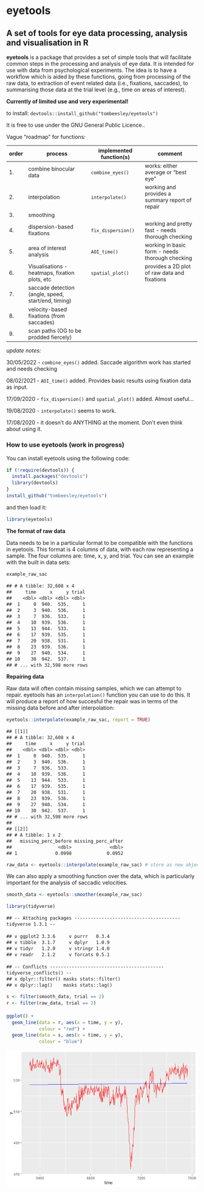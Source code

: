 
# **eyetools**

## A set of tools for eye data processing, analysis and visualisation in R

**eyetools** is a package that provides a set of simple tools that will
facilitate common steps in the processing and analysis of eye data. It
is intended for use with data from psychological experiments. The idea
is to have a workflow which is aided by these functions, going from
processing of the raw data, to extraction of event related data (i.e.,
fixations, saccades), to summarising those data at the trial level
(e.g., time on areas of interest).

**Currently of limited use and very experimental!**

to install: `devtools::install_github("tombeesley/eyetools")`

It is free to use under the GNU General Public Licence..

Vague “roadmap” for functions:

| order | process                                             | implemented function(s) | comment                                           |
|-------|-----------------------------------------------------|-------------------------|---------------------------------------------------|
| 1\.   | combine binocular data                              | `combine_eyes()`        | works: either average or “best eye”               |
| 2\.   | interpolation                                       | `interpolate()`         | working and provides a summary report of repair   |
| 3\.   | smoothing                                           |                         |                                                   |
| 4\.   | dispersion-based fixations                          | `fix_dispersion()`      | working and pretty fast - needs thorough checking |
| 5\.   | area of interest analysis                           | `AOI_time()`            | working in basic form - needs thorough checking   |
| 6\.   | Visualisations - heatmaps, fixation plots, etc      | `spatial_plot()`        | provides a 2D plot of raw data and fixations      |
| 7\.   | saccade detection (angle, speed, start/end, timing) |                         |                                                   |
| 8\.   | velocity-based fixations (from saccades)            |                         |                                                   |
| 9\.   | scan paths (OG to be prodded fiercely)              |                         |                                                   |

*update notes:*

30/05/2022 - `combine_eyes()` added. Saccade algorithm work has started
and needs checking

08/02/2021 - `AOI_time()` added. Provides basic results using fixation
data as input.

17/09/2020 - `fix_dispersion()` and `spatial_plot()` added. Almost
useful…

19/08/2020 - `interpolate()` seems to work.

17/08/2020 - it doesn’t do ANYTHING at the moment. Don’t even think
about using it.

### How to use eyetools (work in progress)

You can install eyetools using the following code:

``` r
if (!require(devtools)) {
  install.packages("devtools")
  library(devtools)
}
install_github("tombeesley/eyetools")
```

and then load it:

``` r
library(eyetools)
```

**The format of raw data**

Data needs to be in a particular format to be compatible with the
functions in eyetools. This format is 4 columns of data, with each row
representing a sample. The four columns are: time, x, y, and trial. You
can see an example with the built in data sets:

``` r
example_raw_sac
```

    ## # A tibble: 32,608 x 4
    ##     time     x     y trial
    ##    <dbl> <dbl> <dbl> <dbl>
    ##  1     0  940.  535.     1
    ##  2     3  940.  536.     1
    ##  3     7  936.  533.     1
    ##  4    10  939.  536.     1
    ##  5    13  944.  533.     1
    ##  6    17  939.  535.     1
    ##  7    20  938.  531.     1
    ##  8    23  939.  536.     1
    ##  9    27  940.  534.     1
    ## 10    30  942.  537.     1
    ## # ... with 32,598 more rows

**Repairing data**

Raw data will often contain missing samples, which we can attempt to
repair. eyetools has an `interpolation()` function you can use to do
this. It will produce a report of how succesful the repair was in terms
of the missing data before and after interpolation:

``` r
eyetools::interpolate(example_raw_sac, report = TRUE)
```

    ## [[1]]
    ## # A tibble: 32,608 x 4
    ##     time     x     y trial
    ##    <dbl> <dbl> <dbl> <dbl>
    ##  1     0  940.  535.     1
    ##  2     3  940.  536.     1
    ##  3     7  936.  533.     1
    ##  4    10  939.  536.     1
    ##  5    13  944.  533.     1
    ##  6    17  939.  535.     1
    ##  7    20  938.  531.     1
    ##  8    23  939.  536.     1
    ##  9    27  940.  534.     1
    ## 10    30  942.  537.     1
    ## # ... with 32,598 more rows
    ## 
    ## [[2]]
    ## # A tibble: 1 x 2
    ##   missing_perc_before missing_perc_after
    ##                 <dbl>              <dbl>
    ## 1              0.0998             0.0952

``` r
raw_data <- eyetools::interpolate(example_raw_sac) # store as new object
```

We can also apply a smoothing function over the data, which is
particularly important for the analysis of saccadic velocities.

``` r
smooth_data <- eyetools::smoother(example_raw_sac) 
```

``` r
library(tidyverse)
```

    ## -- Attaching packages --------------------------------------- tidyverse 1.3.1 --

    ## v ggplot2 3.3.6     v purrr   0.3.4
    ## v tibble  3.1.7     v dplyr   1.0.9
    ## v tidyr   1.2.0     v stringr 1.4.0
    ## v readr   2.1.2     v forcats 0.5.1

    ## -- Conflicts ------------------------------------------ tidyverse_conflicts() --
    ## x dplyr::filter() masks stats::filter()
    ## x dplyr::lag()    masks stats::lag()

``` r
s <- filter(smooth_data, trial == 2)
r <- filter(raw_data, trial == 2)

ggplot() +
  geom_line(data = r, aes(x = time, y = y),
            colour = "red") +
  geom_line(data = s, aes(x = time, y = y),
            colour = "blue")
```

![](README_files/figure-gfm/unnamed-chunk-6-1.png)<!-- -->

